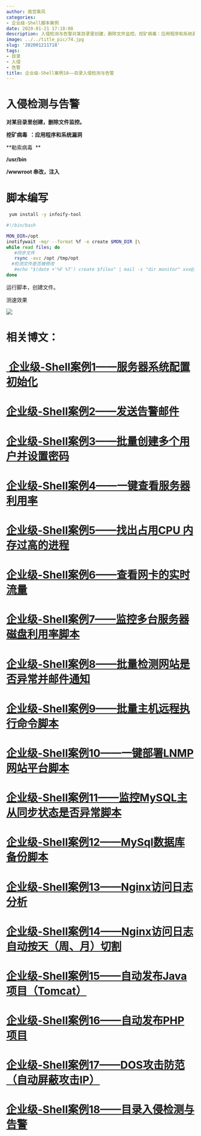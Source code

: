 ```yaml
---
author: 南宫乘风
categories:
- 企业级-Shell脚本案例
date: 2020-01-21 17:18:08
description: 入侵检测与告警对某目录里创建，删除文件监控。挖矿病毒：应用程序和系统漏洞勒索病毒串改，注入脚本编写同步文件检测文件是否被修改运行脚本，创建文件。测速效果相关博文：企业级案例服务器系统配置初始化企业级案。。。。。。。
image: ../../title_pic/74.jpg
slug: '202001211718'
tags:
- 目录
- 入侵
- 告警
title: 企业级-Shell案例18——目录入侵检测与告警
---
```


<!--more-->

# 入侵检测与告警

**对某目录里创建，删除文件监控。**

**挖矿病毒  ：应用程序和系统漏洞**

**勒索病毒  **

**/usr/bin**

**/wwwroot 串改，注入**

# 脚本编写

```bash
 yum install -y infoify-tool
```

```bash
#!/bin/bash

MON_DIR=/opt
inotifywait -mqr --format %f -e create $MON_DIR |\
while read files; do
   #同步文件
   rsync -avz /opt /tmp/opt
  #检测文件是否被修改
   #echo "$(date +'%F %T') create $files" | mail -s "dir monitor" xxx@163.com
done
```

运行脚本，创建文件。

测速效果

![](../../image/20200121171530582.png)

# 相关博文：

# [ 企业级-Shell案例1——服务器系统配置初始化](https://blog.csdn.net/heian_99/article/details/104027379)

# [企业级-Shell案例2——发送告警邮件](https://blog.csdn.net/heian_99/article/details/104028229)

# [企业级-Shell案例3——批量创建多个用户并设置密码](https://blog.csdn.net/heian_99/article/details/104028407)

# [企业级-Shell案例4——一键查看服务器利用率](https://blog.csdn.net/heian_99/article/details/104028739)

# [企业级-Shell案例5——找出占用CPU 内存过高的进程](https://blog.csdn.net/heian_99/article/details/104030019)

# [企业级-Shell案例6——查看网卡的实时流量](https://blog.csdn.net/heian_99/article/details/104030173)

# [企业级-Shell案例7——监控多台服务器磁盘利用率脚本](https://blog.csdn.net/heian_99/article/details/104031458)

# [企业级-Shell案例8——批量检测网站是否异常并邮件通知](https://blog.csdn.net/heian_99/article/details/104032121)

# [企业级-Shell案例9——批量主机远程执行命令脚本](https://blog.csdn.net/heian_99/article/details/104039706)

# [企业级-Shell案例10——一键部署LNMP网站平台脚本](https://blog.csdn.net/heian_99/article/details/104039886)

# [企业级-Shell案例11——监控MySQL主从同步状态是否异常脚本](https://blog.csdn.net/heian_99/article/details/104040379)

# [企业级-Shell案例12——MySql数据库备份脚本](https://blog.csdn.net/heian_99/article/details/104061077)

# [企业级-Shell案例13——Nginx访问日志分析](https://blog.csdn.net/heian_99/article/details/104061361)

# [企业级-Shell案例14——Nginx访问日志自动按天（周、月）切割](https://blog.csdn.net/heian_99/article/details/104061818)

# [企业级-Shell案例15——自动发布Java项目（Tomcat）](https://blog.csdn.net/heian_99/article/details/104062470)

# [企业级-Shell案例16——自动发布PHP项目](https://blog.csdn.net/heian_99/article/details/104062967)

# [企业级-Shell案例17——DOS攻击防范（自动屏蔽攻击IP）](https://blog.csdn.net/heian_99/article/details/104063402)

# [企业级-Shell案例18——目录入侵检测与告警](https://blog.csdn.net/heian_99/article/details/104063746)